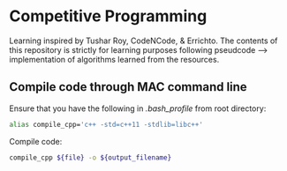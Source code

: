 # Competitive Programming

Learning inspired by Tushar Roy, CodeNCode, & Errichto. The contents of this repository is strictly for learning purposes following pseudcode --> implementation of algorithms learned from the resources.

## Compile code through MAC command line

Ensure that you have the following in _.bash_profile_ from root directory:

```bash
alias compile_cpp='c++ -std=c++11 -stdlib=libc++'
```

Compile code:

```bash
compile_cpp ${file} -o ${output_filename}
```
